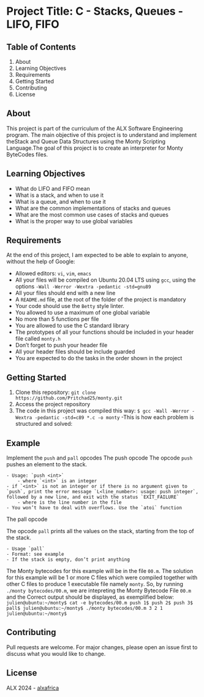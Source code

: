 # Project Title: C - Stacks, Queues - LIFO, FIFO

## Table of Contents
1. About
2. Learning Objectives
3. Requirements
4. Getting Started
5. Contributing
6. License

## About <a name="about"></a>
This project is part of the curriculum of the ALX Software Engineering program. The main objective of this project is to understand and implement theStack and Queue Data Structures using the Monty Scripting Language.The goal of this project is to create an interpreter for Monty ByteCodes files.

## Learning Objectives <a name="learning-objectives"></a>
- What do LIFO and FIFO mean
- What is a stack, and when to use it
- What is a queue, and when to use it
- What are the common implementations of stacks and queues
- What are the most common use cases of stacks and queues
- What is the proper way to use global variables

## Requirements <a name="requirements"></a>
At the end of this project, I am expected to be able to explain to anyone, without the help of Google:
- Allowed editors: `vi`, `vim`, `emacs`
- All your files will be compiled on Ubuntu 20.04 LTS using `gcc`, using the options `-Wall -Werror -Wextra -pedantic -std=gnu89`
- All your files should end with a new line
- A `README.md` file, at the root of the folder of the project is mandatory
- Your code should use the `Betty` style linter.
- You allowed to use a maximum of one global variable
- No more than 5 functions per file
- You are allowed to use the C standard library
- The prototypes of all your functions should be included in your header file called `monty.h`
- Don’t forget to push your header file
- All your header files should be include guarded
- You are expected to do the tasks in the order shown in the project

## Getting Started <a name="getting-started"></a>
1. Clone this repository: `git clone https://github.com/Pritchad25/monty.git`
2. Access the project repository
3. The code in this project was compiled this way: `$ gcc -Wall -Werror -Wextra -pedantic -std=c89 *.c -o monty`
-This is how each problem is structured and solved:
## Example
Implement the `push` and `pall` opcodes
The push opcode
The opcode `push`  pushes an element to the stack.

	- Usage: `push <int>`
		- where `<int>` is an integer
	- if `<int>` is not an integer or if there is no argument given to `push`, print the error message `L<line_number>: usage: push integer`, followed by a new line, and exit with the status `EXIT_FAILURE`
		- where is the line number in the file
	- You won’t have to deal with overflows. Use the `atoi` function

The pall opcode

The opcode `pall` prints all the values on the stack, starting from the top of the stack.

	- Usage `pall`
	- Format: see example
	- If the stack is empty, don’t print anything
The Monty bytecodes for this example will be in the file `00.m`. The solution for this example
will be 1 or more C files which were compiled together with other C files to produce 1 executable file
namely `monty`. So, by running `./monty bytecodes/00.m`, we are intepreting the Monty Bytecode File `00.m` and
the Correct output should be displayed, as exemplified below:
`julien@ubuntu:~/monty$ cat -e bytecodes/00.m
push 1$
push 2$
push 3$
pall$
julien@ubuntu:~/monty$ ./monty bytecodes/00.m
3
2
1
julien@ubuntu:~/monty$
`

## Contributing <a name="contributing"></a>
Pull requests are welcome. For major changes, please open an issue first to discuss what you would like to change.

## License <a name="license"></a>
ALX 2024 - [alxafrica](http://www.alxafrica.com)
